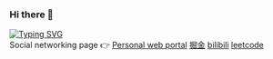 ### Hi there 👋

[![Typing SVG](https://readme-typing-svg.herokuapp.com?size=16&lines=Hi,+my+name+is+running+snail;A+front-end+development+engineer)](https://git.io/typing-svg)\
Social networking page 👉 [Personal web portal](https://3d-personal-profile.vercel.app/) [掘金](https://juejin.cn/user/4212984285249245/posts) [bilibili](https://space.bilibili.com/1822108502) [leetcode](https://leetcode.cn/u/zhenyuwang666/)
